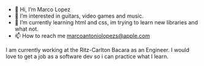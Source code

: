 - 👋 Hi, I’m Marco Lopez
- 👀 I’m interested in guitars, video games and music.
- 🌱 I’m currently learning html and css, im trying to learn new libraries and what not.
- 📫 How to reach me marcoantoniolopezs@apple.com

I am currently working at the Ritz-Carlton Bacara as an Engineer. I would love to get a job as a software dev so i can practice what I learn.
<!---
romeotherose/romeotherose is a ✨ special ✨ repository because its `README.md` (this file) appears on your GitHub profile.
You can click the Preview link to take a look at your changes.
--->
